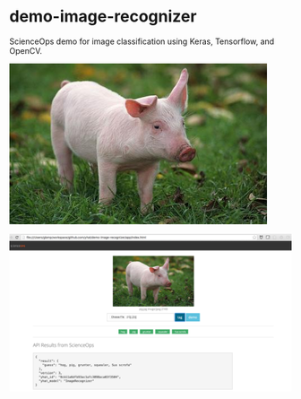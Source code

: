 # demo-image-recognizer
ScienceOps demo for image classification using Keras, Tensorflow, and OpenCV.

![](./images/pig.jpg)

![](./images/screenshot.png)
